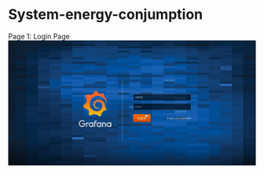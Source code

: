 # System-energy-conjumption
Page 1: Login Page
![alt text](https://github.com/Martialhimanshu/System-energy-conjumption/blob/master/login%20page%20grafana.PNG)
